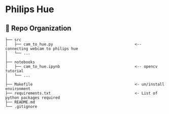# Philips Hue


:open_file_folder: Repo Organization
--------------------------------

    ├── src                
    │   ├── cam_to_hue.py                                    <-- connecting webcam to philips hue
    │   └── ... 
    │     
    ├── notebooks          
    │   ├── cam_to_hue.ipynb                                 <-- opencv tutorial        
    │   └── ...
    │    
    ├── Makefile                                             <- un/install environment 
    ├── requirements.txt                                     <- List of python packages required     
    ├── README.md
    └── .gitignore  
